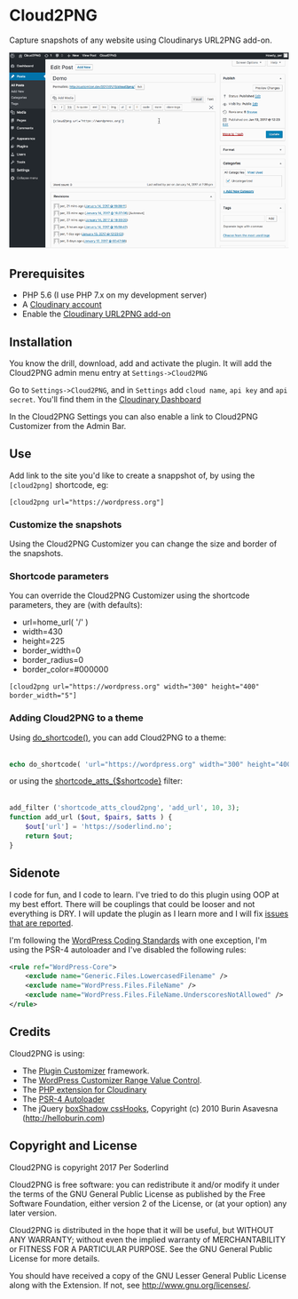 # Cloud2PNG

Capture snapshots of any website using Cloudinarys URL2PNG add-on.

<img src="assets/screenshot-1.gif" />

## Prerequisites
- PHP 5.6 (I use PHP 7.x on my development server)
- A [Cloudinary account](https://cloudinary.com/signup)
- Enable the [Cloudinary URL2PNG add-on](https://cloudinary.com/console/addons#url2png)

## Installation

You know the drill, download, add and activate the plugin. It will add the Cloud2PNG admin menu entry at `Settings->Cloud2PNG`

Go to `Settings->Cloud2PNG`, and in `Settings` add `cloud name`, `api key` and `api secret`. You'll find them in the [Cloudinary Dashboard](https://cloudinary.com/console)

In the Cloud2PNG Settings you can also enable a link to Cloud2PNG Customizer from the Admin Bar.

## Use

Add link to the site you'd like to create a snappshot of, by using the `[cloud2png]` shortcode, eg:

```
[cloud2png url="https://wordpress.org"]
```

### Customize the snapshots

Using the Cloud2PNG Customizer you can change the size and border of the snapshots.

### Shortcode parameters

You can override the Cloud2PNG Customizer using the shortcode parameters, they are (with defaults):

- url=home_url( '/' )
- width=430
- height=225
- border_width=0
- border_radius=0
- border_color=#000000

```
[cloud2png url="https://wordpress.org" width="300" height="400" border_width="5"]
```

### Adding Cloud2PNG to a theme

Using [do_shortcode()](https://developer.wordpress.org/reference/functions/do_shortcode/), you can add Cloud2PNG to a theme:

```php

echo do_shortcode( 'url="https://wordpress.org" width="300" height="400" border_width="5' );

```

or using the [shortcode_atts_{$shortcode}](https://developer.wordpress.org/reference/hooks/shortcode_atts_shortcode/) filter:

```php

add_filter ('shortcode_atts_cloud2png', 'add_url', 10, 3);
function add_url ($out, $pairs, $atts ) {
    $out['url'] = 'https://soderlind.no';
    return $out;
}

```


## Sidenote

I code for fun, and I code to learn. I've tried to do this plugin using OOP at my best effort. There will be couplings that could be looser and not everything is DRY. I will update the plugin as I learn more and I will fix [issues that are reported](https://github.com/soderlind/cloud2png/issues/new).

I'm following the [WordPress Coding Standards](https://github.com/WordPress-Coding-Standards/WordPress-Coding-Standards) with one exception, I'm using the PSR-4 autoloader and I've disabled the following rules:
```xml
<rule ref="WordPress-Core">
	<exclude name="Generic.Files.LowercasedFilename" />
	<exclude name="WordPress.Files.FileName" />
	<exclude name="WordPress.Files.FileName.UnderscoresNotAllowed" />
</rule>
```

## Credits
Cloud2PNG is using:
- The [Plugin Customizer](https://github.com/soderlind/plugin-customizer) framework.
- The [WordPress Customizer Range Value Control](https://github.com/soderlind/class-customizer-range-value-control).
- The [PHP extension for Cloudinary](https://github.com/cloudinary/cloudinary_php)
- The [PSR-4 Autoloader](https://github.com/php-fig/fig-standards/blob/master/accepted/PSR-4-autoloader-examples.md#class-example)
- The jQuery [boxShadow cssHooks](https://github.com/brandonaaron/jquery-cssHooks/blob/master/boxshadow.js), Copyright (c) 2010 Burin Asavesna (http://helloburin.com)


## Copyright and License

Cloud2PNG is copyright 2017 Per Soderlind

Cloud2PNG is free software: you can redistribute it and/or modify it under the terms of the GNU General Public License as published by the Free Software Foundation, either version 2 of the License, or (at your option) any later version.

Cloud2PNG is distributed in the hope that it will be useful, but WITHOUT ANY WARRANTY; without even the implied warranty of MERCHANTABILITY or FITNESS FOR A PARTICULAR PURPOSE. See the GNU General Public License for more details.

You should have received a copy of the GNU Lesser General Public License along with the Extension. If not, see http://www.gnu.org/licenses/.

